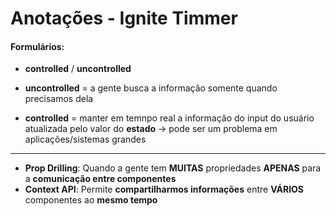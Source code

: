 # Anotações - Ignite Timmer

#### Formulários:

- **controlled** / **uncontrolled**

- **uncontrolled** = a gente busca a informação somente quando precisamos dela
- **controlled** = manter em temnpo real a informação do input do usuário atualizada pelo valor do **estado** -> pode ser um problema em aplicações/sistemas grandes

---

- **Prop Drilling**: Quando a gente tem **MUITAS** propriedades **APENAS** para a **comunicação entre componentes**
- **Context API**: Permite **compartilharmos informações** entre **VÁRIOS** componentes ao **mesmo tempo**
